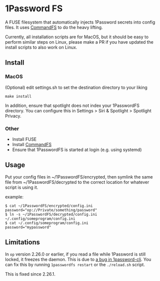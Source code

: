 # 1Password FS

A FUSE filesystem that automatically injects 1Password secrets into config files.
It uses [CommandFS] to do the heavy lifting.

Currently, all installation scripts are for MacOS, but it should be easy to perform similar steps on Linux, please make a PR if you have updated the install scripts to also work on Linux.

## Install

### MacOS

(Optional) edit settings.sh to set the destination directory to your liking

```
make install
```

In addition, ensure that spotlight does not index your 1PasswordFS directory. You can configure this in Settings > Siri & Spotlight > Spotlight Privacy.

### Other

- Install FUSE
- Install [CommandFS]
- Ensure that 1PasswordFS is started at login (e.g. using systemd)

## Usage

Put your config files in ~/1PasswordFS/encrypted, then symlink the same file from ~/1PasswordFS/decrypted to the correct location for whatever script is using it.

example:

```
$ cat ~/1PasswordFS/encrypted/config.ini
password="op://Private/something/password"
$ ln -s ~/1PasswordFS/decrypted/config.ini ~/.config/someprogram/config.ini
$ cat ~/.config/someprogram/config.ini
password="mypassword"
```

## Limitations

In `op` version 2.26.0 or earlier, if you read a file while 1Password is still locked, it freezes the daemon. This is due to [a bug in 1password-cli](https://1password.community/discussion/139010/cli-hangs-when-requesting-items).
You can fix this by running `1passwordfs restart` or the `./reload.sh` script.

This is fixed since 2.26.1.

[CommandFS]: https://github.com/JJK96/CommandFS
